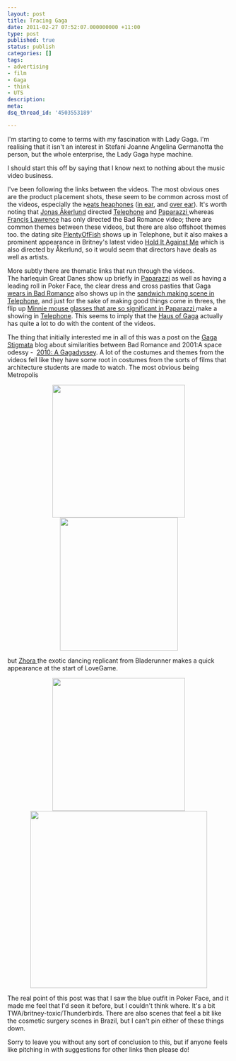 ```yaml
---
layout: post
title: Tracing Gaga
date: 2011-02-27 07:52:07.000000000 +11:00
type: post
published: true
status: publish
categories: []
tags:
- advertising
- film
- Gaga
- think
- UTS
description:
meta:
dsq_thread_id: '4503553189'

---
```

<p>I'm starting to come to terms with my fascination with Lady Gaga. I'm realising that it isn't an interest in Stefani Joanne Angelina Germanotta the person, but the whole enterprise, the Lady Gaga hype machine.</p>
<p>I should start this off by saying that I know next to nothing about the music video business.</p>
<p>I've been following the links between the videos. The most obvious ones are the product placement shots, these seem to be common across most of the videos, especially the <a href="http://www.notionparallax.co.uk/wordpress/wp-content/uploads/2011/02/bigBeats1.png"><img class="alignnone size-full wp-image-582" title="smallBeats" src="{{ site.baseurl }}/assets/smallBeats1.png" alt="b" width="8" height="12" /></a><a href="http://www.beatsbydre.com/products/Products.aspx?pid=B5622&amp;cat=3">eats heaphones</a> (<a title="These are actually a gaga branded product" href="http://www.youtube.com/watch?v=qrO4YZeyl0I&amp;feature=player_detailpage#t=75s">in ear</a>, and <a href="http://www.youtube.com/watch?v=bESGLojNYSo&amp;feature=player_detailpage#t=77s">over ear</a>). It's worth noting that <a href="http://en.wikipedia.org/wiki/Jonas_%C3%85kerlund">Jonas Åkerlund</a> directed <a href="http://www.youtube.com/watch?v=EVBsypHzF3U">Telephone</a> and <a href="http://www.youtube.com/watch?v=d2smz_1L2_0">Paparazzi </a> whereas <a href="http://en.wikipedia.org/wiki/Francis_Lawrence">Francis Lawrence</a> has only directed the Bad Romance video; there are common themes between these videos, but there are also offshoot themes too. the dating site <a href="http://www.plentyoffish.com/">PlentyOfFish</a> shows up in Telephone, but it also makes a prominent appearance in Britney's latest video <a href="http://www.youtube.com/watch?v=-Edv8Onsrgg">Hold It Against Me</a> which is also directed by Åkerlund, so it would seem that directors have deals as well as artists.</p>
<p>More subtly there are thematic links that run through the videos. The harlequin Great Danes show up briefly in <a href="http://www.youtube.com/watch?v=d2smz_1L2_0">Paparazzi</a> as well as having a leading roll in Poker Face, the clear dress and cross pasties that Gaga<a href="http://www.youtube.com/watch?v=qrO4YZeyl0I&amp;feature=player_detailpage#t=85s"> wears in Bad Romance</a> also shows up in the <a href="http://www.youtube.com/watch?v=EVBsypHzF3U&amp;feature=player_detailpage#t=403s">sandwich making scene in Telephone</a>, and just for the sake of making good things come in threes, the flip up <a href="http://www.youtube.com/watch?v=d2smz_1L2_0&amp;feature=player_detailpage#t=321s">Minnie mouse glasses that are so significant in Paparazzi </a> make a showing in <a href="http://www.youtube.com/watch?v=EVBsypHzF3U&amp;feature=player_detailpage#t=445s">Telephone</a>. This seems to imply that the <a href="http://ladygaga.wikia.com/wiki/Haus_of_Gaga">Haus of Gaga</a> actually has quite a lot to do with the content of the videos.</p>
<p>The thing that initially interested me in all of this was a post on the <a title="This really does come up with some fascinating reading!" href="http://gagajournal.blogspot.com">Gaga Stigmata</a> blog about similarities between Bad Romance and 2001:A space odessy -  <a href="http://gagajournal.blogspot.com/2010/05/2010-gagadyssey.html">2010: A Gagadyssey</a>. A lot of the costumes and themes from the videos fell like they have some root in costumes from the sorts of films that architecture students are made to watch. The most obvious being Metropolis</p>
<p style="text-align: center;"><img class="alignnone" src="{{ site.baseurl }}/assets/image010.jpg" alt="" height="300" /><a href="http://www.notionparallax.co.uk/wordpress/wp-content/uploads/2011/02/gaga-metropolis-2.png"><img class="alignnone size-medium wp-image-583" title="gaga metropolis 2" src="{{ site.baseurl }}/assets/gaga-metropolis-2-267x300.png" alt="" width="267" height="300" /></a></p>
<p>but <a href="http://www.youtube.com/watch?v=o0Fkzi_21VI">Zhora </a>the exotic dancing replicant from Bladerunner makes a quick appearance at the start of LoveGame.</p>
<p style="text-align: center;"><img class="alignnone" title="Bladerunner snake girl" src="{{ site.baseurl }}/assets/replicants_3.jpg" alt="" height="300" /><a href="http://www.notionparallax.co.uk/wordpress/wp-content/uploads/2011/02/snake-girl-1.png"><img class="alignnone size-medium wp-image-585" title="Gaga in LoveGame" src="{{ site.baseurl }}/assets/snake-girl-1-300x160.png" alt="" width="400" /></a></p>
<p style="text-align: center;">
<p style="text-align: left;">The real point of this post was that I saw the blue outfit in Poker Face, and it made me feel that I'd seen it before, but I couldn't think where. It's a bit TWA/britney-toxic/Thunderbirds. There are also scenes that feel a bit like the cosmetic surgery scenes in Brazil, but I can't pin either of these things down.</p>
<p style="text-align: left;">Sorry to leave you without any sort of conclusion to this, but if anyone feels like pitching in with suggestions for other links then please do!</p>
